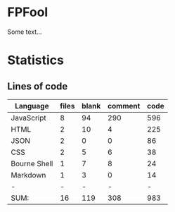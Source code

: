# FPFool
Some text...

# Statistics

## Lines of code

|Language                     |files          |blank        |comment           |code|
|-----------------------------|---------------|-------------|------------------|----|
|JavaScript                   |    8          |   94        |    290           | 596|
|HTML                         |    2          |   10        |      4           | 225|
|JSON                         |    2          |    0        |      0           |  86|
|CSS                          |    2          |    5        |      6           |  38|
|Bourne Shell                 |    1          |    7        |      8           |  24|
|Markdown                     |    1          |    3        |      0           |  14|
|-                            |-              |-            |-                 |-   |
|SUM:                         |   16          |  119        |    308           | 983|
